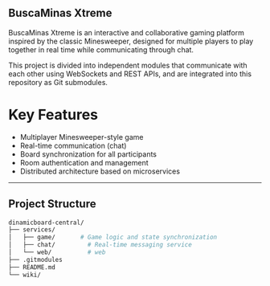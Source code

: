 ## BuscaMinas Xtreme

BuscaMinas Xtreme is an interactive and collaborative gaming platform inspired by the classic Minesweeper, designed for multiple players to play together in real time while communicating through chat.

This project is divided into independent modules that communicate with each other using WebSockets and REST APIs, and are integrated into this repository as Git submodules.

# Key Features
* Multiplayer Minesweeper-style game
* Real-time communication (chat)
* Board synchronization for all participants
* Room authentication and management
* Distributed architecture based on microservices



---

##  Project Structure

```bash
dinamicboard-central/
├── services/
│   ├── game/       # Game logic and state synchronization
│   ├── chat/         # Real-time messaging service
│   └── web/          # web
├── .gitmodules       
├── README.md        
└── wiki/     
